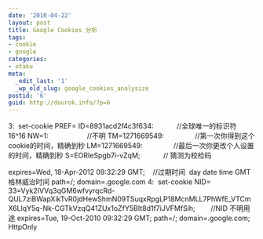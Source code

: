 ```yaml
---
date: '2010-04-22'
layout: post
title: Google Cookies 分析
tags:
- cookie
- google
categories:
- otaku
meta:
  _edit_last: '1'
  _wp_old_slug: google_cookies_analysize
postid: '6'
guid: http://dourok.info/?p=6
---
```

3:  set-cookie PREF= ID=8931acd2f4c3f634:            //全球唯一的标识符
16\^16 NW=1:                    //不明 TM=1271669549:              
 //第一次你得到这个cookie的时间，精确到秒 LM=1271669549:              
 //最后一次你更改个人设置的时间，精确到秒 S=EORIeSpgb7i-vZqM;          
 // 猜测为校检码

expires=Wed, 18-Apr-2012 09:32:29 GMT;    //过期时间  day date time
GMT格林威治时间 path=/; domain=.google.com 4:  set-cookie NID=
33=Vyk2IVVq3qGM6wfvyrqcRd-QUL7ziBWapXikTvR0jdHewShmN09TSuqxRpgLP18McnMLL7PhWfE\_VTCmX6LlqY5q-Nk-CGTkVzqQ41ZUx1oZfY5BIt8d1f7iJVFMfSih;  
     //NID 不明用途 expires=Tue, 19-Oct-2010 09:32:29 GMT; path=/;
domain=.google.com; HttpOnly
